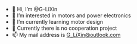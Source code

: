 - 👋 Hi, I’m @G-LiXin
- 👀 I’m interested in motors and power electronics
- 🌱 I’m currently learning motor design
- 💞️ Currently there is no cooperation project
- 📫 My mail address is G_LiXin@outlook.com

<!---
G-LiXin/G-LiXin is a ✨ special ✨ repository because its `README.md` (this file) appears on your GitHub profile.
You can click the Preview link to take a look at your changes.
--->
